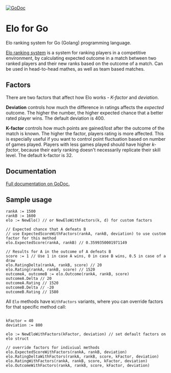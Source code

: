 [![GoDoc](https://godoc.org/github.com/kortemy/elo-go?status.svg)](https://godoc.org/github.com/kortemy/elo-go)

# Elo for Go

Elo ranking system for Go (Golang) programming language.

[Elo ranking system](https://en.wikipedia.org/wiki/Elo_rating_system) is a system for ranking players in a competitive environment, by calculating expected outcome in a match between two ranked players and their new ranks based on the outcome of a match. Can be used in head-to-head mathes, as well as team based matches.

## Factors

There are two factors that affect how Elo works - *K-factor* and *deviation*.

**Deviation** controls how much the difference in ratings affects the _expected_ outcome. The higher the number, the higher expected chance that a better rated player wins. The default deviation is 400. 

**K-factor** controls how much points are gained/lost after the outcome of the match is known. The higher the factor, players rating is more affected. This is especially useful if you want to control point fluctuation based on number of games played. Players with less games played should have higher _k-factor_, because their early ranking doesn't necessarily replicate their skill level. The default k-factor is 32.

## Documentation

[Full documentation on GoDoc.](https://godoc.org/github.com/kortemy/elo-go)

## Sample usage

```
rankA := 1500
rankB := 1600
elo := NewElo() // or NewEloWithFactors(k, d) for custom factors

// Expected chance that A defeats B
// use ExpectedScoreWithFactors(rankA, rankB, deviation) to use custom factor for this method
elo.ExpectedScore(rankA, rankB) // 0.3599350001971149

// Results for A in the outcome of A defeats B
score := 1 // Use 1 in case A wins, 0 in case B wins, 0.5 in case of a draw
elo.RatingDelta(rankA, rankB, score) // 20
elo.Rating(rankA, rankB, score) // 1520
outcomeA, outcomeB := elo.Outcome(rankA, rankB, score)
outcomeA.Delta // 20
outcomeA.Rating // 1520
outcomeB.Delta // -20
outcomeB.Rating // 1580
```

All `Elo` methods have `WithFactors` variants, where you can override factors for that specific method call:
```

kFactor = 40
deviation := 800

elo := NewEloWithFactors(kFactor, deviation) // set default factors on elo struct

// override factors for indiviual methods
elo.ExpectedScoreWithFactors(rankA, rankB, deviation)
elo.RatingDeltaWithFactors(rankA, rankB, score, kFactor, deviation)
elo.RatingWithFactors(rankA, rankB, score, kFactor, deviation)
elo.OutcomeWithFactors(rankA, rankB, score, kFactor, deviation)
```
